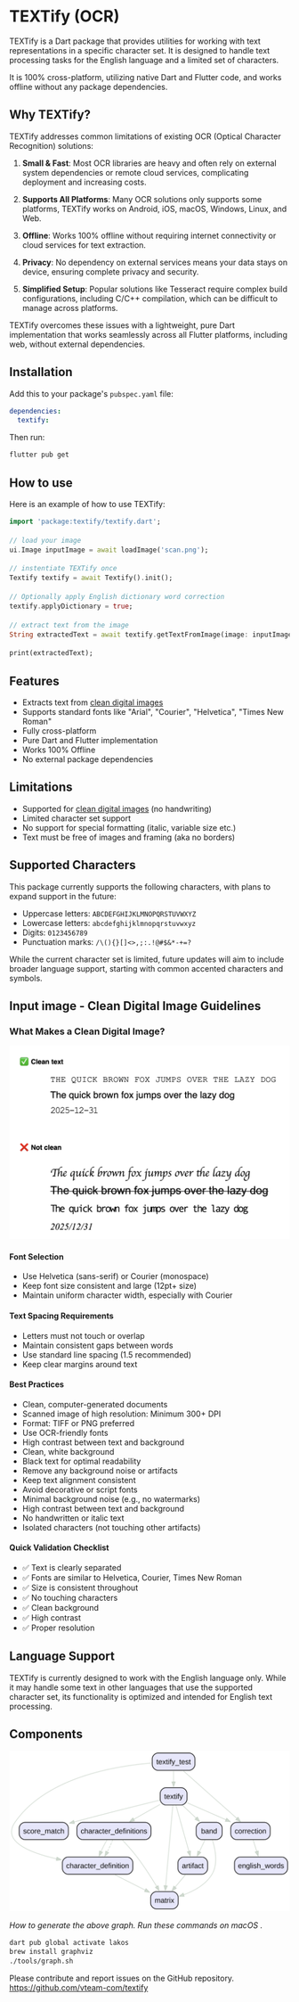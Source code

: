 # TEXTify (OCR)

TEXTify is a Dart package that provides utilities for working with text representations in a specific character set. It is designed to handle text processing tasks for the English language and a limited set of characters.

 It is 100% cross-platform, utilizing native Dart and Flutter code, and works offline without any package dependencies.

## Why TEXTify?

TEXTify addresses common limitations of existing OCR (Optical Character Recognition) solutions:

1. **Small & Fast**: Most OCR libraries are heavy and often rely on external system dependencies or remote cloud services, complicating deployment and increasing costs.

2. **Supports All Platforms**: Many OCR solutions only supports some platforms, TEXTify works on Android, iOS, macOS, Windows, Linux, and Web.

3. **Offline**: Works 100% offline without requiring internet connectivity or cloud services for text extraction.

4. **Privacy**: No dependency on external services means your data stays on device, ensuring complete privacy and security.

5. **Simplified Setup**: Popular solutions like Tesseract require complex build configurations, including C/C++ compilation, which can be difficult to manage across platforms.

TEXTify overcomes these issues with a lightweight, pure Dart implementation that works seamlessly across all Flutter platforms, including web, without external dependencies.

## Installation

Add this to your package's `pubspec.yaml` file:

```yaml
dependencies:
  textify:
```

Then run:

```bash
flutter pub get
```

## How to use

Here is an example of how to use TEXTify:

``` dart
import 'package:textify/textify.dart';

// load your image
ui.Image inputImage = await loadImage('scan.png');

// instentiate TEXTify once
Textify textify = await Textify().init();

// Optionally apply English dictionary word correction
textify.applyDictionary = true;

// extract text from the image
String extractedText = await textify.getTextFromImage(image: inputImage);

print(extractedText);

```

## Features

- Extracts text from [clean digital images](#input-image---clean-digital-image-guidelines)
- Supports standard fonts like "Arial", "Courier", "Helvetica", "Times New Roman"
- Fully cross-platform
- Pure Dart and Flutter implementation
- Works 100% Offline
- No external package dependencies

## Limitations

- Supported for [clean digital images](#input-image---clean-digital-image-guidelines) (no handwriting)
- Limited character set support
- No support for special formatting (italic, variable size etc.)
- Text must be free of images and framing (aka no borders)

## Supported Characters

This package currently supports the following characters, with plans to expand support in the future:

- Uppercase letters: `ABCDEFGHIJKLMNOPQRSTUVWXYZ`
- Lowercase letters: `abcdefghijklmnopqrstuvwxyz`
- Digits: `0123456789`
- Punctuation marks: `/\(){}[]<>,;:.!@#$&*-+=?`

While the current character set is limited, future updates will aim to include broader language support, starting with common accented characters and symbols.

## Input image - Clean Digital Image Guidelines

### What Makes a Clean Digital Image?

![Clean Text Image](example/clean%20text.png)

#### Font Selection

- Use Helvetica (sans-serif) or Courier (monospace)
- Keep font size consistent and large (12pt+ size)
- Maintain uniform character width, especially with Courier

#### Text Spacing Requirements

- Letters must not touch or overlap
- Maintain consistent gaps between words
- Use standard line spacing (1.5 recommended)
- Keep clear margins around text

#### Best Practices

- Clean, computer-generated documents
- Scanned image of high resolution: Minimum 300+ DPI
- Format: TIFF or PNG preferred
- Use OCR-friendly fonts
- High contrast between text and background
- Clean, white background
- Black text for optimal readability
- Remove any background noise or artifacts
- Keep text alignment consistent
- Avoid decorative or script fonts
- Minimal background noise (e.g., no watermarks)
- High contrast between text and background
- No handwritten or italic text
- Isolated characters (not touching other artifacts)

#### Quick Validation Checklist

- ✅ Text is clearly separated
- ✅ Fonts are similar to Helvetica, Courier, Times New Roman
- ✅ Size is consistent throughout
- ✅ No touching characters
- ✅ Clean background
- ✅ High contrast
- ✅ Proper resolution

## Language Support

TEXTify is currently designed to work with the English language only. While it may handle some text in other languages that use the supported character set, its functionality is optimized and intended for English text processing.

## Components

![Call Graph](graph.svg)

*How to generate the above graph. Run these commands on macOS .*

```bash
dart pub global activate lakos
brew install graphviz
./tools/graph.sh
```

Please contribute and report issues on the GitHub repository.
<https://github.com/vteam-com/textify>

